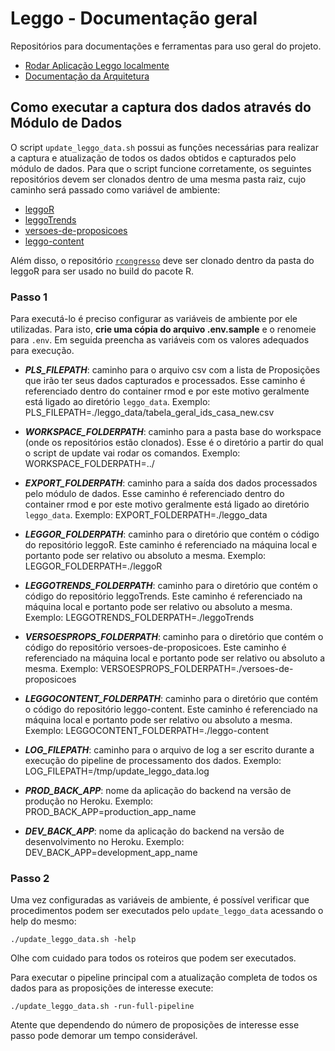 # Leggo - Documentação geral

Repositórios para documentações e ferramentas para uso geral do projeto.

- [Rodar Aplicação Leggo localmente](compose)
- [Documentação da Arquitetura](arquitetura.md)

## Como executar a captura dos dados através do Módulo de Dados

O script `update_leggo_data.sh` possui as funções necessárias para realizar a captura e atualização de todos os dados obtidos e capturados pelo módulo de dados.
Para que o script funcione corretamente, os seguintes repositórios devem ser clonados dentro de uma mesma pasta raiz, cujo caminho será passado como variável de ambiente:

- [leggoR](https://github.com/parlametria/leggoR)
- [leggoTrends](https://github.com/parlametria/leggoTrends)
- [versoes-de-proposicoes](https://github.com/parlametria/versoes-de-proposicoes)
- [leggo-content](https://github.com/parlametria/leggo-content)

Além disso, o repositório [`rcongresso`](https://github.com/analytics-ufcg/rcongresso) deve ser clonado dentro da pasta do leggoR para ser usado no build do pacote R.

### Passo 1
Para executá-lo é preciso configurar as variáveis de ambiente por ele utilizadas. Para isto, **crie uma cópia do arquivo .env.sample** e o renomeie para `.env`. Em seguida preencha as variáveis com os valores adequados para execução.

- ***PLS_FILEPATH***: caminho para o arquivo csv com a lista de Proposições que irão ter seus dados capturados e processados. Esse caminho é referenciado dentro do container rmod e por este motivo geralmente está ligado ao diretório `leggo_data`. 
Exemplo: PLS_FILEPATH=./leggo_data/tabela_geral_ids_casa_new.csv

- ***WORKSPACE_FOLDERPATH***: caminho para a pasta base do workspace (onde os repositórios estão clonados). Esse é o diretório a partir do qual o script de update vai rodar os comandos.
Exemplo: WORKSPACE_FOLDERPATH=../

- ***EXPORT_FOLDERPATH***: caminho para a saída dos dados processados pelo módulo de dados. Esse caminho é referenciado dentro do container rmod e por este motivo geralmente está ligado ao diretório `leggo_data`. 
Exemplo: EXPORT_FOLDERPATH=./leggo_data

- ***LEGGOR_FOLDERPATH***: caminho para o diretório que contém o código do repositório leggoR. Este caminho é referenciado na máquina local e portanto pode ser relativo ou absoluto a mesma.
Exemplo: LEGGOR_FOLDERPATH=./leggoR

- ***LEGGOTRENDS_FOLDERPATH***: caminho para o diretório que contém o código do repositório leggoTrends. Este caminho é referenciado na máquina local e portanto pode ser relativo ou absoluto a mesma.
Exemplo: LEGGOTRENDS_FOLDERPATH=./leggoTrends

- ***VERSOESPROPS_FOLDERPATH***: caminho para o diretório que contém o código do repositório versoes-de-proposicoes. Este caminho é referenciado na máquina local e portanto pode ser relativo ou absoluto a mesma.
Exemplo: VERSOESPROPS_FOLDERPATH=./versoes-de-proposicoes

- ***LEGGOCONTENT_FOLDERPATH***: caminho para o diretório que contém o código do repositório leggo-content. Este caminho é referenciado na máquina local e portanto pode ser relativo ou absoluto a mesma.
Exemplo: LEGGOCONTENT_FOLDERPATH=./leggo-content

- ***LOG_FILEPATH***: caminho para o arquivo de log a ser escrito durante a execução do pipeline de processamento dos dados.
Exemplo: LOG_FILEPATH=/tmp/update_leggo_data.log

- ***PROD_BACK_APP***: nome da aplicação do backend na versão de produção no Heroku.
Exemplo: PROD_BACK_APP=production_app_name

- ***DEV_BACK_APP***: nome da aplicação do backend na versão de desenvolvimento no Heroku.
Exemplo: DEV_BACK_APP=development_app_name

### Passo 2

Uma vez configuradas as variáveis de ambiente, é possível verificar que procedimentos podem ser executados pelo `update_leggo_data` acessando o help do mesmo:

```
./update_leggo_data.sh -help
```
Olhe com cuidado para todos os roteiros que podem ser executados.

Para executar o pipeline principal com a atualização completa de todos os dados para as proposições de interesse execute:

```
./update_leggo_data.sh -run-full-pipeline
```

Atente que dependendo do número de proposições de interesse esse passo pode demorar um tempo considerável.

